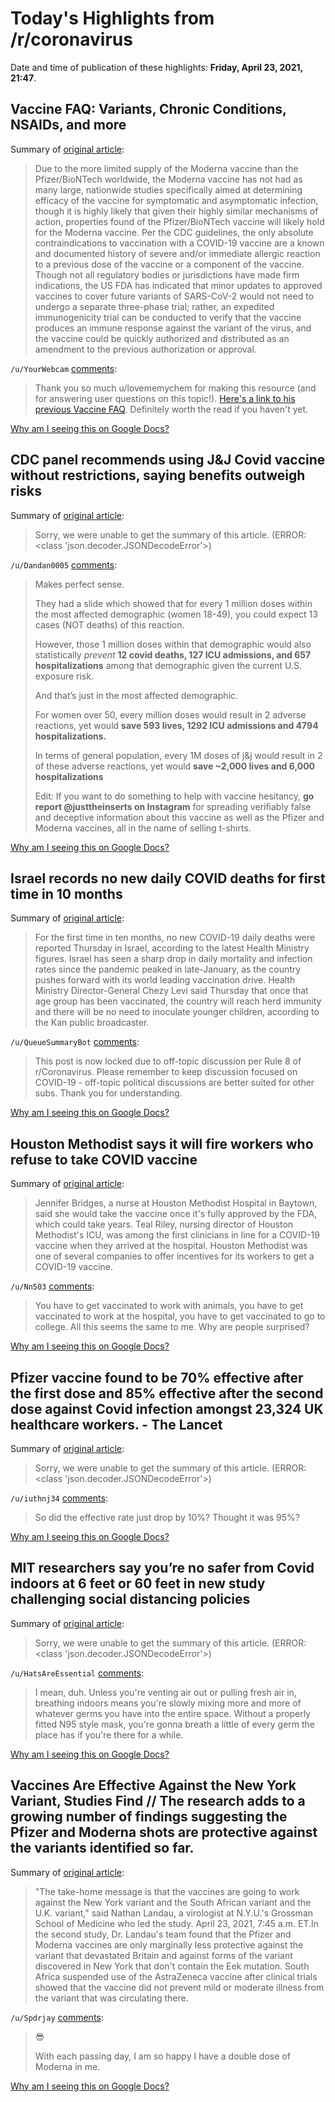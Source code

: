# Today's Highlights from /r/coronavirus

Date and time of publication of these highlights: **Friday, April 23, 2021, 21:47**.

## Vaccine FAQ: Variants, Chronic Conditions, NSAIDs, and more

Summary of [original article](https://www.reddit.com/r/Coronavirus/comments/mnitdo/vaccine_faq_variants_chronic_conditions_nsaids/):

> Due to the more limited supply of the Moderna vaccine than the Pfizer/BioNTech worldwide, the Moderna vaccine has not had as many large, nationwide studies specifically aimed at determining efficacy of the vaccine for symptomatic and asymptomatic infection, though it is highly likely that given their highly similar mechanisms of action, properties found of the Pfizer/BioNTech vaccine will likely hold for the Moderna vaccine. Per the CDC guidelines, the only absolute contraindications to vaccination with a COVID-19 vaccine are a known and documented history of severe and/or immediate allergic reaction to a previous dose of the vaccine or a component of the vaccine. Though not all regulatory bodies or jurisdictions have made firm indications, the US FDA has indicated that minor updates to approved vaccines to cover future variants of SARS-CoV-2 would not need to undergo a separate three-phase trial; rather, an expedited immunogenicity trial can be conducted to verify that the vaccine produces an immune response against the variant of the virus, and the vaccine could be quickly authorized and distributed as an amendment to the previous authorization or approval.

`/u/YourWebcam` [comments](https://www.reddit.com/r/Coronavirus/comments/mnitdo/vaccine_faq_variants_chronic_conditions_nsaids/):

> Thank you so much u/lovememychem for making this resource (and for answering user questions on this topic!). [Here's a link to his previous Vaccine FAQ](https://www.reddit.com/r/Coronavirus/wiki/faq#wiki_vaccines). Definitely worth the read if you haven't yet.

[Why am I seeing this on Google Docs?](https://docs.google.com/document/d/1Dc6We63vOXIZsc0op-Bt4abqkYjXzOigalQqFxmvvbM/edit?usp=sharing)

## CDC panel recommends using J&J Covid vaccine without restrictions, saying benefits outweigh risks

Summary of [original article](https://www.cnbc.com/2021/04/23/jj-covid-vaccine-cdc-panel-recommends-resuming-use-of-jj-vaccine-.html):

> Sorry, we were unable to get the summary of this article. (ERROR: <class 'json.decoder.JSONDecodeError'>)

`/u/Dandan0005` [comments](https://www.reddit.com/r/Coronavirus/comments/mx4uh9/cdc_panel_recommends_using_jj_covid_vaccine/):

> Makes perfect sense. 
> 
> They had a slide which showed that for every 1 million doses within the most affected demographic (women 18-49), you could expect 13 cases (NOT deaths) of this reaction.
> 
> However, those 1 million doses within that demographic would also statistically *prevent* **12 covid deaths, 127 ICU admissions, and 657 hospitalizations** among that demographic given the current U.S. exposure risk.
> 
> And that’s just in the most affected demographic. 
> 
> For women over 50, every million doses would result in 2 adverse reactions, yet would **save 593 lives, 1292 ICU admissions and 4794 hospitalizations.**
> 
> In terms of general population, every 1M doses of j&j would result in 2 of these adverse reactions, yet would **save ~2,000 lives and 6,000 hospitalizations**
> 
> Edit: If you want to do something to help with vaccine hesitancy, **go report @justtheinserts on Instagram** for spreading verifiably false and deceptive information about this vaccine as well as the Pfizer and Moderna vaccines, all in the name of selling t-shirts.

[Why am I seeing this on Google Docs?](https://docs.google.com/document/d/1Dc6We63vOXIZsc0op-Bt4abqkYjXzOigalQqFxmvvbM/edit?usp=sharing)

## Israel records no new daily COVID deaths for first time in 10 months

Summary of [original article](https://www.timesofisrael.com/israel-reports-no-new-daily-covid-deaths-for-first-time-in-10-months/):

> For the first time in ten months, no new COVID-19 daily deaths were reported Thursday in Israel, according to the latest Health Ministry figures. Israel has seen a sharp drop in daily mortality and infection rates since the pandemic peaked in late-January, as the country pushes forward with its world leading vaccination drive. Health Ministry Director-General Chezy Levi said Thursday that once that age group has been vaccinated, the country will reach herd immunity and there will be no need to inoculate younger children, according to the Kan public broadcaster.

`/u/QueueSummaryBot` [comments](https://www.reddit.com/r/Coronavirus/comments/mws1kq/israel_records_no_new_daily_covid_deaths_for/):

> This post is now locked due to off-topic discussion per Rule 8 of r/Coronavirus. Please remember to keep discussion focused on COVID-19 - off-topic political discussions are better suited for other subs. Thank you for understanding.

[Why am I seeing this on Google Docs?](https://docs.google.com/document/d/1Dc6We63vOXIZsc0op-Bt4abqkYjXzOigalQqFxmvvbM/edit?usp=sharing)

## Houston Methodist says it will fire workers who refuse to take COVID vaccine

Summary of [original article](https://www.houstonchronicle.com/news/houston-texas/health/article/Houston-Methodist-COVID-vaccine-refusal-fire-16121140.php):

> Jennifer Bridges, a nurse at Houston Methodist Hospital in Baytown, said she would take the vaccine once it's fully approved by the FDA, which could take years. Teal Riley, nursing director of Houston Methodist's ICU, was among the first clinicians in line for a COVID-19 vaccine when they arrived at the hospital. Houston Methodist was one of several companies to offer incentives for its workers to get a COVID-19 vaccine.

`/u/Nn503` [comments](https://www.reddit.com/r/Coronavirus/comments/mwwbh4/houston_methodist_says_it_will_fire_workers_who/):

> You have to get vaccinated to work with animals, you have to get vaccinated to work at the hospital, you have to get vaccinated to go to college. All this seems the same to me. Why are people surprised?

[Why am I seeing this on Google Docs?](https://docs.google.com/document/d/1Dc6We63vOXIZsc0op-Bt4abqkYjXzOigalQqFxmvvbM/edit?usp=sharing)

## Pfizer vaccine found to be 70% effective after the first dose and 85% effective after the second dose against Covid infection amongst 23,324 UK healthcare workers. - The Lancet

Summary of [original article](https://www.thelancet.com/journals/lancet/article/PIIS0140-6736(21)00790-X/fulltext):

> Sorry, we were unable to get the summary of this article. (ERROR: <class 'json.decoder.JSONDecodeError'>)

`/u/iuthnj34` [comments](https://www.reddit.com/r/Coronavirus/comments/mx8j7n/pfizer_vaccine_found_to_be_70_effective_after_the/):

> So did the effective rate just drop by 10%? Thought it was 95%?

[Why am I seeing this on Google Docs?](https://docs.google.com/document/d/1Dc6We63vOXIZsc0op-Bt4abqkYjXzOigalQqFxmvvbM/edit?usp=sharing)

## MIT researchers say you’re no safer from Covid indoors at 6 feet or 60 feet in new study challenging social distancing policies

Summary of [original article](https://www.cnbc.com/2021/04/23/mit-researchers-say-youre-no-safer-from-covid-indoors-at-6-feet-or-60-feet-in-new-study.html):

> Sorry, we were unable to get the summary of this article. (ERROR: <class 'json.decoder.JSONDecodeError'>)

`/u/HatsAreEssential` [comments](https://www.reddit.com/r/Coronavirus/comments/mwzvzc/mit_researchers_say_youre_no_safer_from_covid/):

> I mean, duh. Unless you're venting air out or pulling fresh air in, breathing indoors means you're slowly mixing more and more of whatever germs you have into the entire space. Without a properly fitted N95 style mask, you're gonna breath a little of every germ the place has if you're there for a while.

[Why am I seeing this on Google Docs?](https://docs.google.com/document/d/1Dc6We63vOXIZsc0op-Bt4abqkYjXzOigalQqFxmvvbM/edit?usp=sharing)

## Vaccines Are Effective Against the New York Variant, Studies Find // The research adds to a growing number of findings suggesting the Pfizer and Moderna shots are protective against the variants identified so far.

Summary of [original article](https://www.nytimes.com/2021/04/22/health/covid-ny-variant-vaccine.html):

> "The take-home message is that the vaccines are going to work against the New York variant and the South African variant and the U.K. variant," said Nathan Landau, a virologist at N.Y.U.'s Grossman School of Medicine who led the study. April 23, 2021, 7:45 a.m. ET.In the second study, Dr. Landau's team found that the Pfizer and Moderna vaccines are only marginally less protective against the variant that devastated Britain and against forms of the variant discovered in New York that don't contain the Eek mutation. South Africa suspended use of the AstraZeneca vaccine after clinical trials showed that the vaccine did not prevent mild or moderate illness from the variant that was circulating there.

`/u/Spdrjay` [comments](https://www.reddit.com/r/Coronavirus/comments/mwud7u/vaccines_are_effective_against_the_new_york/):

> 😎
> 
> With each passing day, I am so happy I have a double dose of Moderna in me.

[Why am I seeing this on Google Docs?](https://docs.google.com/document/d/1Dc6We63vOXIZsc0op-Bt4abqkYjXzOigalQqFxmvvbM/edit?usp=sharing)

